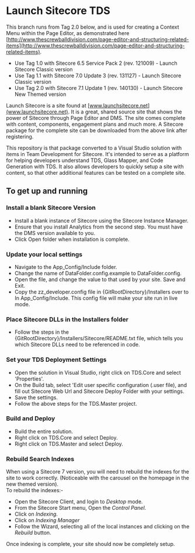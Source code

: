 # Launch Sitecore TDS #

This branch runs from Tag 2.0 below, and is used for creating a Context Menu within the Page Editor, as demonstrated here [http://www.thescrewballdivision.com/page-editor-and-structuring-related-items](http://www.thescrewballdivision.com/page-editor-and-structuring-related-items).

- Use Tag 1.0 with Sitecore 6.5 Service Pack 2 (rev. 121009) - Launch Sitecore Classic version
- Use Tag 1.1 with Sitecore 7.0 Update 3 (rev. 131127) - Launch Sitecore Classic version
- Use Tag 2.0 with Sitecore 7.1 Update 1 (rev. 140130) - Launch Sitecore New Themed version

Launch Sitecore is a site found at [www.launchsitecore.net](www.launchsitecore.net). It is a great, shared source site that shows the power of Sitecore through Page Editor and DMS. The site comes complete with content, components, engagement plans and much more. A Sitecore package for the complete site can be downloaded from the above link after registering.

This repository is that package converted to a Visual Studio solution with items in Team Development for Sitecore. It's intended to serve as a platform for helping developers understand TDS, Glass Mapper, and Code Generation with TDS. It also allows developers to quickly setup a site with content, so that other additional features can be tested on a complete site.


## To get up and running ##
### Install a blank Sitecore Version ###
- Install a blank instance of Sitecore using the Sitecore Instance Manager.
- Ensure that you install Analytics from the second step. You must have the DMS version available to you.
- Click Open folder when installation is complete.

### Update your local settings ###
- Navigate to the App_Config/Include folder.
- Change the name of DataFolder.config.example to DataFolder.config.
- Open the file, and change the value to that used by your site. Save and Exit.
- Copy the zz_developer.config file in {GitRootDirectory}/Installers over to In App_Config/Include. This config file will make your site run in live mode.

### Place Sitecore DLLs in the Installers folder ###
- Follow the steps in the {GitRootDirectory}/Installers/Sitecore/README.txt file, which tells you which Sitecore DLLs need to be referenced in code.

### Set your TDS Deployment Settings ###
- Open the solution in Visual Studio, right click on TDS.Core and select 'Properties'.
- On the Build tab, select 'Edit user specific configuration (.user file), and fill out Sitecore Web Url and Sitecore Deploy Folder with your settings.
- Save the settings.
- Follow the above steps for the TDS.Master project.

### Build and Deploy ###
- Build the entire solution.
- Right click on TDS.Core and select Deploy.
- Right click on TDS.Master and select Deploy.

### Rebuild Search Indexes ###
When using a Sitecore 7 version, you will need to rebuild the indexes for the site to work correctly. (Noticeable with the carousel on the homepage in the new themed version).<br />
To rebuild the indexes:-

 - Open the Sitecore Client, and login to *Desktop* mode.
 - From the Sitecore Start menu, Open the *Control Panel*.
 - Click on *Indexing*.
 - Click on *Indexing Manager*
 - Follow the Wizard, selecting all of the local instances and clicking on the *Rebuild* button.

Once indexing is complete, your site should now be completely setup.